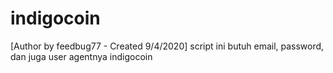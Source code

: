# indigocoin
[Author by feedbug77 - Created 9/4/2020] 
script ini butuh email, password, dan juga user agentnya indigocoin

